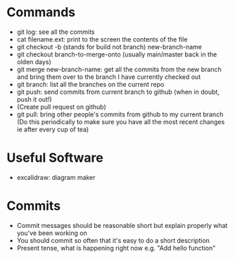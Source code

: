# Commands

- git log: see all the commits
- cat filename.ext: print to the screen the contents of the file
- git checkout -b (stands for build not branch) new-branch-name
- git checkout branch-to-merge-onto (usually main/master back in the olden days)
- git merge new-branch-name: get all the commits from the new branch and bring them over to the branch I have currently checked out
- git branch: list all the branches on the current repo
- git push: send commits from current branch to github (when in doubt, push it out!)
- (Create pull request on github)
- git pull: bring other people's commits from github to my current branch (Do this periodically to make sure you have all the most recent changes ie after every cup of tea)


# Useful Software
- excalidraw: diagram maker

# Commits
- Commit messages should be reasonable short but explain properly what you've been working on
- You should commit so often that it's easy to do a short description
- Present tense, what is happening right now e.g. "Add hello function"
